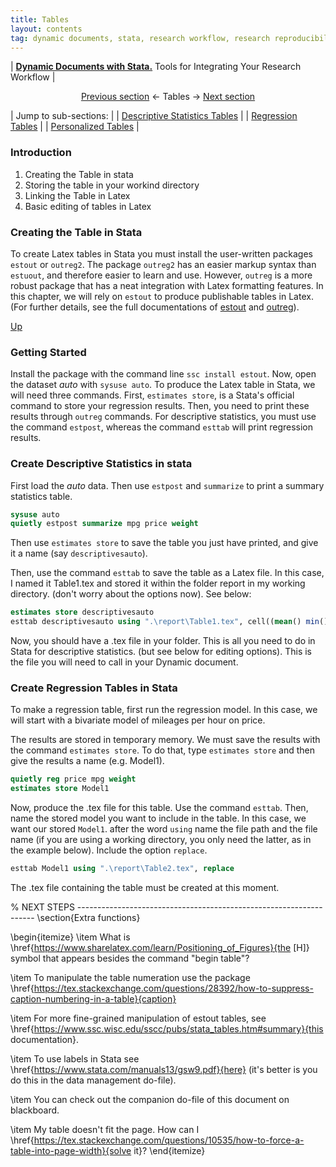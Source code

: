 ```yaml
---
title: Tables
layout: contents
tag: dynamic documents, stata, research workflow, research reproducibility, reproducible research, social sciences
---
```

| [**Dynamic Documents with Stata.**](dynamicdocs-stata.md) Tools for Integrating Your Research Workflow |

<a name="Contents"></a>
<p style="text-align: center;">
 <a href="#">Previous section</a> &larr; Tables &rarr; <a href="#">Next section</a>
</p>

| Jump to sub-sections: |
| [Descriptive Statistics Tables](tables-descriptives.md) |
| [Regression Tables](tables-ols.d)   |
| [Personalized Tables](tables-personalized.md)  |

### Introduction
1. Creating the Table in stata
2. Storing the table in your workind directory
3. Linking the Table in Latex
4. Basic editing of tables in Latex

### Creating the Table in Stata

To create Latex tables in Stata you must install the user-written packages `estout` or `outreg2`. The package `outreg2` has an easier markup syntax than `estuout`, and therefore easier to learn and use. However, `outreg` is a more robust package that has a neat integration with Latex formatting features. In this chapter, we will rely on `estout` to produce publishable tables in Latex. (For further details, see the full documentations of [estout](http://repec.sowi.unibe.ch/stata/estout/) and [outreg](http://repec.org/bocode/o/outreg2.html)).


[Up](#Contents)

### Getting Started

Install the package with the command line `ssc install estout`. Now, open the dataset *auto* with `sysuse auto`. To produce the Latex table in Stata, we will need three commands. First, `estimates store`, is a Stata's official command to store your regression results. Then, you need to print these results through `outreg` commands. For descriptive statistics, you must use the command `estpost`, whereas the command `esttab` will print regression results.

### Create Descriptive Statistics in stata

First load the *auto* data. Then use `estpost` and `summarize` to print a summary statistics table.

```Stata
sysuse auto
quietly estpost summarize mpg price weight
```

Then use `estimates store` to save the table you just have printed, and give it a name (say `descriptivesauto`).

Then, use the command `esttab` to save the table as a Latex file. In this case, I named it Table1.tex and stored it within the folder report in my working directory. (don't worry about the options now). See below:

```stata
estimates store descriptivesauto
esttab descriptivesauto using ".\report\Table1.tex", cell((mean() min() max())) nonumber nomtitle replace
```

Now, you should have a .tex file in your folder. This is all you need to do in Stata for descriptive statistics. (but see below for editing options). This is the file you will need to call in your Dynamic document.

### Create Regression Tables in Stata

To make a regression table, first run the regression model. In this case, we will start with a bivariate model of mileages per hour on price.

The results are stored in temporary memory. We must save the results with the
command `estimates store`. To do that, type `estimates store` and then
give the results a name (e.g. Model1).

```stata
quietly reg price mpg weight
estimates store Model1
```

Now, produce the .tex file for this table. Use the command `esttab`. Then,
name the stored model you want to include in the table. In this case, we want our
stored `Model1`. after the word `using` name the file path and the file
name (if you are using a working directory, you only need the latter, as in the
example below). Include the option `replace`.

```stata
esttab Model1 using ".\report\Table2.tex", replace
```

The .tex file containing the table must be created at this moment.




% NEXT STEPS -------------------------------------------------------------------
\section{Extra functions}

\begin{itemize}
\item What is \href{https://www.sharelatex.com/learn/Positioning_of_Figures}{the [H]}
symbol that appears besides the command "begin table"?

\item To manipulate the table numeration use the package
\href{https://tex.stackexchange.com/questions/28392/how-to-suppress-caption-numbering-in-a-table}{caption}

\item For more fine-grained manipulation of estout tables, see
\href{https://www.ssc.wisc.edu/sscc/pubs/stata_tables.htm#summary}{this documentation}.

\item To use labels in Stata see \href{https://www.stata.com/manuals13/gsw9.pdf}{here}
(it's better is you do this in the data management do-file).

\item You can check out the companion do-file of this document on blackboard.

\item My table doesn't fit the page. How can I
\href{https://tex.stackexchange.com/questions/10535/how-to-force-a-table-into-page-width}{solve it}?
\end{itemize}
